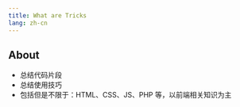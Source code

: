 ```yaml
---
title: What are Tricks
lang: zh-cn
---
```


## About

- 总结代码片段
- 总结使用技巧
- 包括但是不限于：HTML、CSS、JS、PHP 等，以前端相关知识为主

